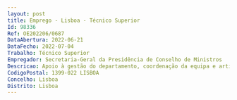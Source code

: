 ```yaml
--- 
layout: post
title: Emprego - Lisboa - Técnico Superior
Id: 98336
Ref: OE202206/0687
DataAbertura: 2022-06-21
DataFecho: 2022-07-04
Trabalho: Técnico Superior
Empregador: Secretaria-Geral da Presidência de Conselho de Ministros
Descricao: Apoio à gestão do departamento, coordenação da equipa e articulação com asdemais Unidades Orgânicas e equipas de trabalho da SGPCM, compreendendo,entre outras, as seguintes tarefas   Substituição do Diretor nas suas faltas e impedimentos   Representação da Direção de Serviços (DS) em equipas e grupos de trabalhoda SGPCM tendo em vista, designadamente, a preparação de instrumentosde gestão e a monitorização da atividade   Apoio ao planeamento, à coordenação, ao acompanhamento e àmonitorização das atividades da Direção de Serviços   Coordenação, sob orientação do Diretor, da preparação dos contributos daDS para os instrumentos de gestão e prestação de contas da SGPCM (porexemplo, Plano Estratégico, QUAR, Plano e Relatório de Atividades Plano deGestão, Orçamento, Plano de Formação  Plano de Prevenção de Riscos)   Coordenação, sob orientação do Diretor, da elaboração de reportes dedesempenho e resultados da DS e das equipas (tarefas semanais  indicadores mensais   SIADAP   objetivos)   Elaboração, sob orientação do Diretor e em articulação, dos procedimentosda DS   Apoio à gestão dos recursos humanos da DS e interlocução com a Direçãode Serviços de Recursos Humanos (recrutamentos, formação e reportesdiversos)   Ponto focal para colaboração em projetos transversais à DS e à SGPCM   Elaboração de informações, relatórios e atas relevantes para o desempenhoda atividade da DS.Adicionalmente, integração da equipa de Relações Internacionais e colaboração noprojeto Objetivos de Desenvolvimento Sustentável.
CodigoPostal: 1399-022 LISBOA
Concelho: Lisboa
Distrito: Lisboa
--- 
```

